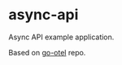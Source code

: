 # async-api

Async API example application.

Based on <a href="https://github.com/morzhanov/go-otel">go-otel</a> repo.

